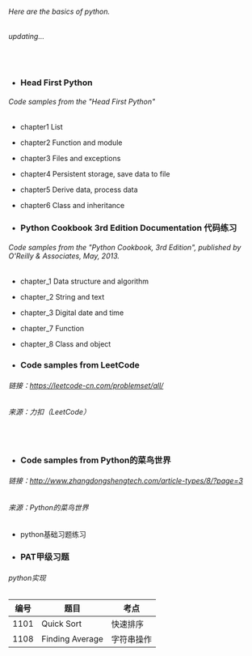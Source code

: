 ###### Here are the basics of python.
###### updating...
&nbsp;  &nbsp; &nbsp;

- ### Head First Python
###### Code samples from the "Head First Python"
- chapter1 List
- chapter2 Function and module
- chapter3 Files and exceptions
- chapter4 Persistent storage, save data to file
- chapter5 Derive data, process data
- chapter6 Class and inheritance
&nbsp; &nbsp; &nbsp;

- ### Python Cookbook 3rd Edition Documentation 代码练习
###### Code samples from the "Python Cookbook, 3rd Edition", published by O'Reilly & Associates, May, 2013.
- chapter_1 Data structure and algorithm
- chapter_2 String and text
- chapter_3 Digital date and time
- chapter_7 Function
- chapter_8 Class and object
&nbsp; &nbsp; &nbsp;

- ### Code samples from LeetCode 
###### 链接：https://leetcode-cn.com/problemset/all/ 
###### 来源：力扣（LeetCode）
&nbsp; &nbsp; &nbsp;

- ### Code samples from Python的菜鸟世界 
###### 链接：http://www.zhangdongshengtech.com/article-types/8/?page=3 
###### 来源：Python的菜鸟世界
- python基础习题练习
&nbsp; &nbsp; &nbsp;

- ### PAT甲级习题
###### python实现
|  编号   | 题目  | 考点  |
|  ----  | ----  | ----  |
| 1101  | 	Quick Sort | 快速排序 |
| 1108  | Finding Average |字符串操作 |
